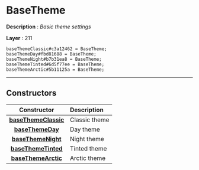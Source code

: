 # BaseTheme

**Description** : *Basic theme settings*

**Layer** : 211

```tl
baseThemeClassic#c3a12462 = BaseTheme;
baseThemeDay#fbd81688 = BaseTheme;
baseThemeNight#b7b31ea8 = BaseTheme;
baseThemeTinted#6d5f77ee = BaseTheme;
baseThemeArctic#5b11125a = BaseTheme;
```

---

## Constructors

| Constructor | Description |
| :---: | :--- |
| [**baseThemeClassic**](constructor/baseThemeClassic) | Classic theme |
| [**baseThemeDay**](constructor/baseThemeDay) | Day theme |
| [**baseThemeNight**](constructor/baseThemeNight) | Night theme |
| [**baseThemeTinted**](constructor/baseThemeTinted) | Tinted theme |
| [**baseThemeArctic**](constructor/baseThemeArctic) | Arctic theme |